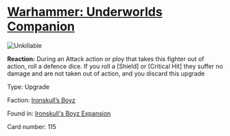# [Warhammer: Underworlds Companion](https://guidokessels.github.io/wh-underworlds)

  

![Unkillable](https://warhammerunderworlds.com/wp-content/uploads/sites/6/2017/12/115_ENG-Unkillable.png)

<b>Reaction:</b> During an Attack action or ploy that takes this fighter out of action, roll a defence dice. If you roll a [Shield] or [Critical Hit] they suffer no damage and are not taken out of action, and you discard this upgrade

Type: Upgrade

Faction: [Ironskull’s Boyz](https://guidokessels.github.io/wh-underworlds/factions/ironskulls-boyz.md)

Found in: [Ironskull's Boyz Expansion](https://guidokessels.github.io/wh-underworlds/locations/ironskulls-boyz-expansion.md)

Card number: 115
